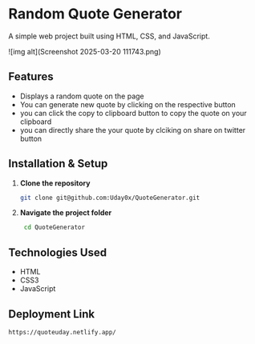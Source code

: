 # Random Quote Generator 


A simple web project built using HTML, CSS, and JavaScript.



![img alt](Screenshot 2025-03-20 111743.png)

## Features 
- Displays a random quote on the page
- You can generate new quote by clicking on the respective button
- you can click the copy to clipboard button to copy the quote on your clipboard
- you can directly share the your quote by clciking on share on twitter button




## Installation & Setup

1. **Clone the repository**
   ```bash
   git clone git@github.com:Uday0x/QuoteGenerator.git
2. **Navigate the project folder**
   ```bash
    cd QuoteGenerator
## Technologies Used
- HTML
- CSS3 
- JavaScript 

## Deployment Link
    https://quoteuday.netlify.app/
